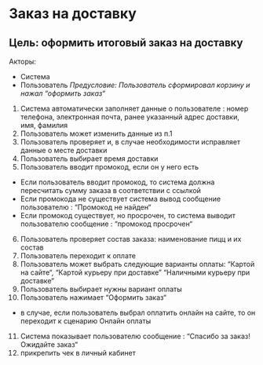 # Заказ на доставку
## Цель: оформить итоговый заказ на доставку
Акторы:
- Система
- Пользователь
*Предусловие: Пользователь сформировал корзину и нажал “оформить заказ“*
1. Система автоматически заполняет данные о пользователе : номер телефона, электронная почта, ранее указанный адрес доставки, имя, фамилия
2. Пользователь может изменить данные из п.1
3. Пользователь проверяет и, в случае необходимости исправляет данные о месте доставки
4. Пользователь выбирает время доставки
5. Пользователь вводит промокод, если он у него есть
- Если пользователь вводит промокод, то система должна пересчитать сумму заказа в соответствии с ссылкой
- Если промокода не существует система вывод сообщение пользователю : “Промокод не найден“
- Если промокод существует, но просрочен, то система выводит пользователю сообщение : “промокод просрочен“
6. Пользователь проверяет состав заказа: наименование пицц и их состав
7. Пользователь переходит к оплате
8. Пользователь может выбрать следующие варианты оплаты: “Картой на сайте“, “Картой курьеру при доставке”  “Наличными курьеру при доставке“
9. Пользователь выбирает нужны вариант оплаты
10. Пользователь нажимает “Оформить заказ“
- в случае, если пользователь выбрал оплатить онлайн на сайте, то он переходит к сценарию Онлайн оплаты
11. Система показывает пользователю сообщение : “Спасибо за заказ! Ожидайте заказ“
12. прикрепить чек в личный кабинет

